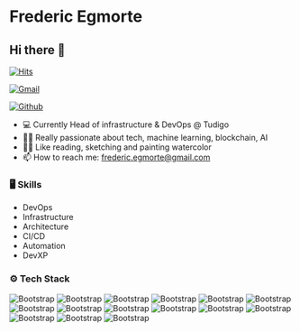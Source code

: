 # Frederic Egmorte
## Hi there 👋

[![Hits](https://hits.seeyoufarm.com/api/count/incr/badge.svg?url=https%3A%2F%2Fgithub.com%2Ffegmorte%2Ffegmorte&count_bg=%2379C83D&title_bg=%23555555&icon=&icon_color=%23E7E7E7&title=Profile+Views&edge_flat=false)](https://hits.seeyoufarm.com)



[![Gmail](https://img.shields.io/badge/-Gmail-c14438?style=flat&logo=Gmail&logoColor=white)](mailto:frederic.egmorte@gmail.com)

[![Github](https://img.shields.io/github/followers/fegmorte?label=Follow&style=social)](https://github.com/fegmorte)

- 💻 Currently Head of infrastructure & DevOps @ Tudigo
- 👨‍💻 Really passionate about tech, machine learning, blockchain, AI
- 👨‍🎨 Like reading, sketching and painting watercolor
- 📫 How to reach me: frederic.egmorte@gmail.com


### 🖥 Skills

- DevOps
- Infrastructure
- Architecture
- CI/CD
- Automation
- DevXP
### ⚙️ Tech Stack

![Bootstrap](https://img.shields.io/badge/-AmazonWebServices-05122A?style=flat-square&logo=AmazonWebServices&color=353535) ![Bootstrap](https://img.shields.io/badge/-GoogleCloudPlatform-05122A?style=flat-square&logo=GoogleCloudPlatform&color=353535) ![Bootstrap](https://img.shields.io/badge/-Terraform-05122A?style=flat-square&logo=Terraform&color=353535) ![Bootstrap](https://img.shields.io/badge/-Pulumi-05122A?style=flat-square&logo=Pulumi&color=353535) ![Bootstrap](https://img.shields.io/badge/-CloudFormation-05122A?style=flat-square&logo=CloudFormation&color=353535) ![Bootstrap](https://img.shields.io/badge/-Docker-05122A?style=flat-square&logo=Docker&color=353535) ![Bootstrap](https://img.shields.io/badge/-Kubernetes-05122A?style=flat-square&logo=Kubernetes&color=353535) ![Bootstrap](https://img.shields.io/badge/-Python-05122A?style=flat-square&logo=Python&color=353535) ![Bootstrap](https://img.shields.io/badge/-Rust-05122A?style=flat-square&logo=Rust&color=353535) ![Bootstrap](https://img.shields.io/badge/-Gitlab-05122A?style=flat-square&logo=Gitlab&color=353535) ![Bootstrap](https://img.shields.io/badge/-Github-05122A?style=flat-square&logo=Github&color=353535) ![Bootstrap](https://img.shields.io/badge/-Github%20Actions-05122A?style=flat-square&logo=Github-Actions&color=353535) ![Bootstrap](https://img.shields.io/badge/-CircleCI-05122A?style=flat-square&logo=CircleCI&color=353535) ![Bootstrap](https://img.shields.io/badge/-FastAPI-05122A?style=flat-square&logo=FastAPI&color=353535) ![Bootstrap](https://img.shields.io/badge/-Django-05122A?style=flat-square&logo=Django&color=353535)

<!--
<div>
  <img width="45%" align="left" src="https://github-readme-stats.vercel.app/api/top-langs?username=fegmorte&show_icons=true&locale=en&layout=compact" alt="fegmorte" />
  <img width="50%"  src="https://github-readme-streak-stats.herokuapp.com/?user=fegmorte&" alt="fegmorte" />
</div>
-->
